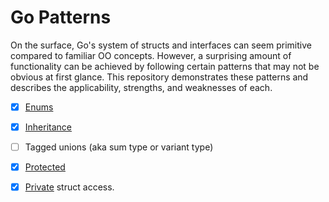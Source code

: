 Go Patterns
=====

On the surface, Go's system of structs and interfaces can seem primitive compared to familiar OO concepts. However, a surprising amount of functionality can be achieved by following certain patterns that may not be obvious at first glance. This repository demonstrates these patterns and describes the applicability, strengths, and weaknesses of each.

- [x] [Enums](pkg/enums/README.md)
- [x] [Inheritance](pkg/inheritance/README.md)
- [ ] Tagged unions (aka sum type or variant type)
- [x] [Protected](pkg/protected/README.md)
- [x] [Private](pkg/private/README.md) struct access.

